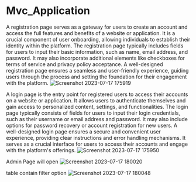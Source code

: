 # Mvc_Application
A registration page serves as a gateway for users to create an account and access the full features and benefits of a website or application. It is a crucial component of user onboarding, allowing individuals to establish their identity within the platform. The registration page typically includes fields for users to input their basic information, such as name, email address, and password. It may also incorporate additional elements like checkboxes for terms of service and privacy policy acceptance. A well-designed registration page ensures a seamless and user-friendly experience, guiding users through the process and setting the foundation for their engagement with the platform.
![Screenshot 2023-07-17 175919](https://github.com/Balaji210/Mvc_Application/assets/94680506/84b7309b-f567-48ef-8e97-343b434c20d5)


A login page is the entry point for registered users to access their accounts on a website or application. It allows users to authenticate themselves and gain access to personalized content, settings, and functionalities. The login page typically consists of fields for users to input their login credentials, such as their username or email address and password. It may also include options for password recovery or account registration for new users. A well-designed login page ensures a secure and convenient user experience, providing clear instructions and error handling mechanisms. It serves as a crucial interface for users to access their accounts and engage with the platform's offerings.
![Screenshot 2023-07-17 175950](https://github.com/Balaji210/Mvc_Application/assets/94680506/51272bb8-37d8-4cbb-8130-4cd71886aad8)

Admin Page will open
![Screenshot 2023-07-17 180020](https://github.com/Balaji210/Mvc_Application/assets/94680506/238e30c9-1abd-4dca-9990-9a097bba2ce3)

table contain filter option
![Screenshot 2023-07-17 180048](https://github.com/Balaji210/Mvc_Application/assets/94680506/23dddfd5-ee2d-4e3d-9377-102ce34c5a8f)

